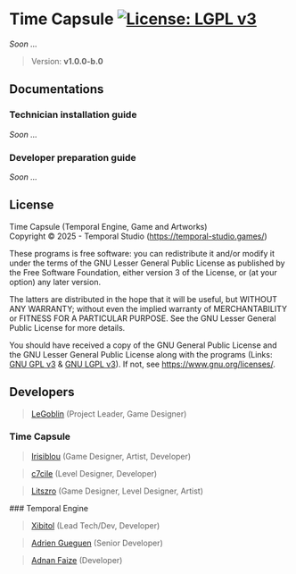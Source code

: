 # Time Capsule [![License: LGPL v3](https://img.shields.io/badge/License-LGPL_v3-orange.svg)](COPYING.LESSER)
_Soon ..._

> Version: **v1.0.0-b.0**

## Documentations
### Technician installation guide
_Soon ..._

### Developer preparation guide
_Soon ..._

## License
Time Capsule (Temporal Engine, Game and Artworks)  
Copyright &copy; 2025 - Temporal Studio (https://temporal-studio.games/)

These programs is free software: you can redistribute it and/or modify it under
the terms of the GNU Lesser General Public License as published by the Free
Software Foundation, either version 3 of the License, or (at your option) any
later version.

The latters are distributed in the hope that it will be useful, but WITHOUT ANY
WARRANTY; without even the implied warranty of MERCHANTABILITY or FITNESS FOR A
PARTICULAR PURPOSE. See the GNU Lesser General Public License for more details.

You should have received a copy of the GNU General Public License and the GNU
Lesser General Public License along with the programs (Links:
[GNU GPL v3](COPYING) & [GNU LGPL v3](COPYING.LESSER)). If not, see
https://www.gnu.org/licenses/.

## Developers
> [LeGoblin](https://github.com/Kefthe) (Project Leader, Game Designer)

### Time Capsule
> [Irisiblou](https://github.com/Irisiblou) (Game Designer, Artist, Developer)

> [c7cile](https://github.com/c7cile) (Level Designer, Developer)

> [Litszro](https://github.com/Litszro) (Game Designer, Level Designer, Artist)

### Temporal Engine
> [Xibitol](https://github.com/Xibitol) (Lead Tech/Dev, Developer)

> [Adrien Gueguen](https://github.com/agueguen-LR) (Senior Developer)

> [Adnan Faize](https://github.com/adnan-faize) (Developer)
